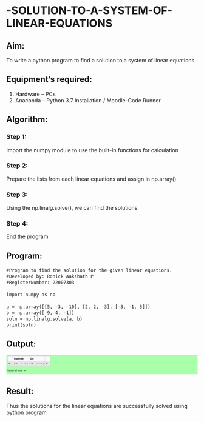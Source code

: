 # -SOLUTION-TO-A-SYSTEM-OF-LINEAR-EQUATIONS
## Aim:
To write a python program to find a solution to a system of linear equations.
## Equipment’s required:
1. 	Hardware – PCs
2. 	Anaconda – Python 3.7 Installation / Moodle-Code Runner
## Algorithm:
### Step 1: 
Import the numpy module to use the built-in functions for calculation
### Step 2: 
Prepare the lists from each linear equations and assign in np.array()
### Step 3: 
Using the np.linalg.solve(), we can find the solutions.
### Step 4: 
End the program
## Program:
```
#Program to find the solution for the given linear equations.
#Developed by: Ronick Aakshath P
#RegisterNumber: 22007303

import numpy as np

a = np.array([[5, -3, -10], [2, 2, -3], [-3, -1, 5]])
b = np.array([-9, 4, -1])
soln = np.linalg.solve(a, b)
print(soln)
```
## Output:
![output for soln to a sys of lin eqns](output_img.png)
## Result: 
Thus the solutions for the linear equations are successfully solved using python program

